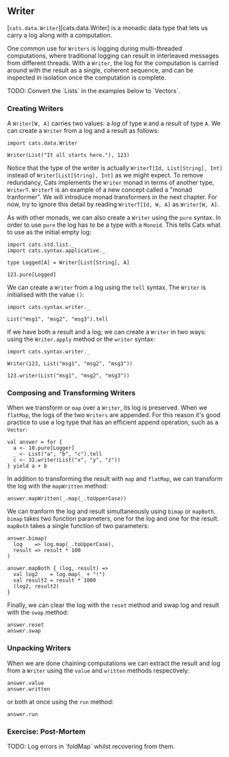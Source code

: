 ## Writer

[`cats.data.Writer`][cats.data.Writer] is a monadic data type that lets us carry a log along with a computation.

One common use for `Writers` is logging during multi-threaded computations, where traditional logging can result in interleaved messages from different threads. With a `Writer`, the log for the computation is carried around with the result as a single, coherent sequence, and can be inspected in isolation once the computation is complete.

<div class="callout callout-danger">
TODO: Convert the `Lists` in the examples below to `Vectors`.
</div>

### Creating Writers

A `Writer[W, A]` carries two values: a *log* of type `W` and a *result* of type `A`. We can create a `Writer` from a log and a result as follows:

```tut:book
import cats.data.Writer

Writer(List("It all starts here."), 123)
```

Notice that the type of the writer is actually `WriterT[Id, List[String], Int]` instead of `Writer[List[String], Int]` as we might expect. To remove redundancy, Cats implements the `Writer` monad in terms of another type, `WriterT`. `WriterT` is an example of a new concept called a "monad tranformer". We will introduce monad transformers in the next chapter. For now, try to ignore this detail by reading `WriterT[Id, W, A]` as `Writer[W, A]`.

As with other monads, we can also create a `Writer` using the `pure` syntax. In order to use `pure` the log has to be a type with a `Monoid`. This tells Cats what to use as the initial empty log:

```tut:book
import cats.std.list._
import cats.syntax.applicative._

type Logged[A] = Writer[List[String], A]

123.pure[Logged]
```

We can create a `Writer` from a log using the `tell` syntax. The `Writer` is initialised with the value `()`:

```tut:book
import cats.syntax.writer._

List("msg1", "msg2", "msg3").tell
```

If we have both a result and a log, we can create a `Writer` in two ways: using the `Writer.apply` method or the `writer` syntax:

```tut:book
import cats.syntax.writer._

Writer(123, List("msg1", "msg2", "msg3"))

123.writer(List("msg1", "msg2", "msg3"))
```

### Composing and Transforming Writers

When we transform or `map` over a `Writer`, its log is preserved. When we `flatMap`, the logs of the two `Writers` are appended. For this reason it's good practice to use a log type that has an efficient append operation, such as a `Vector`:

```tut:book
val answer = for {
  a <- 10.pure[Logger]
  _ <- List("a", "b", "c").tell
  c <- 32.writer(List("x", "y", "z"))
} yield a + b
```

In addition to transforming the result with `map` and `flatMap`, we can transform the log with the `mapWritten` method:

```tut:book
answer.mapWritten(_.map(_.toUpperCase))
```

We can tranform the log and result simultaneously using `bimap` or `mapBoth`. `bimap` takes two function parameters, one for the log and one for the result. `mapBoth` takes a single function of two parameters:

```tut:book
answer.bimap(
  log    => log.map(_.toUpperCase),
  result => result * 100
)

answer.mapBoth { (log, result) =>
  val log2    = log.map(_ + "!")
  val result2 = result * 1000
  (log2, result2)
}
```

Finally, we can clear the log with the `reset` method and swap log and result with the `swap` method:

```tut:book
answer.reset
answer.swap
```

### Unpacking Writers

When we are done chaining computations we can extract the result and log from a `Writer` using the `value` and `written` methods respectively:

```tut:book
answer.value
answer.written
```

or both at once using the `run` method:

```tut:book
answer.run
```

### Exercise: Post-Mortem

<div class="callout callout-danger">
TODO: Log errors in `foldMap` whilst recovering from them.
</div>
